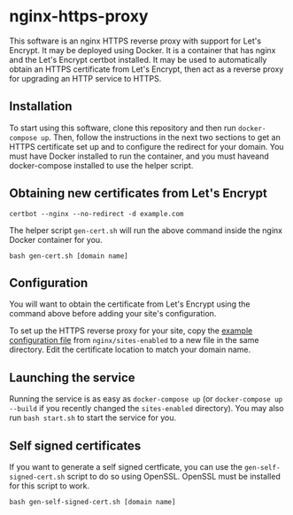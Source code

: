 # nginx-https-proxy

This software is an nginx HTTPS reverse proxy with support for Let's Encrypt. It may be deployed using Docker. It is a container that has nginx and the Let's Encrypt certbot installed. It may be used to automatically obtain an HTTPS certificate from Let's Encrypt, then act as a reverse proxy for upgrading an HTTP service to HTTPS.

## Installation

To start using this software, clone this repository and then run `docker-compose up`. Then, follow the instructions in the next two sections to get an HTTPS certificate set up and to configure the redirect for your domain. You must have Docker installed to run the container, and you must haveand docker-compose installed to use the helper script.

## Obtaining new certificates from Let's Encrypt
```
certbot --nginx --no-redirect -d example.com
```

The helper script `gen-cert.sh` will run the above command inside the nginx Docker container for you.
```
bash gen-cert.sh [domain name]
```

## Configuration

You will want to obtain the certificate from Let's Encrypt using the command above before adding your site's configuration.

To set up the HTTPS reverse proxy for your site, copy the [example configuration file](nginx/sites-enabled/.example.com) from `nginx/sites-enabled` to a new file in the same directory. Edit the certificate location to match your domain name.

## Launching the service

Running the service is as easy as `docker-compose up` (or `docker-compose up --build` if you recently changed the `sites-enabled` directory). You may also run `bash start.sh` to start the service for you.

## Self signed certificates

If you want to generate a self signed certficate, you can use the `gen-self-signed-cert.sh` script to do so using OpenSSL. OpenSSL must be installed for this script to work.

```
bash gen-self-signed-cert.sh [domain name]
```
